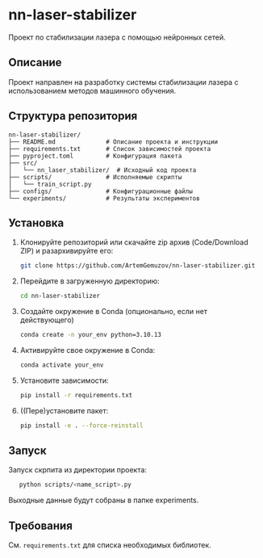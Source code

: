# nn-laser-stabilizer
Проект по стабилизации лазера с помощью нейронных сетей.

## Описание
Проект направлен на разработку системы стабилизации лазера с использованием методов машинного обучения.

## Структура репозитория
```text
nn-laser-stabilizer/
├── README.md              # Описание проекта и инструкции
├── requirements.txt       # Список зависимостей проекта
├── pyproject.toml         # Конфигурация пакета
├── src/
│   └── nn_laser_stabilizer/  # Исходный код проекта
├── scripts/               # Исполняемые скрипты
│   └── train_script.py
├── configs/               # Конфигурационные файлы
└── experiments/           # Результаты экспериментов
```

## Установка
1. Клонируйте репозиторий или скачайте zip архив (Code/Download ZIP) и разархивируйте его:
   ```bash
   git clone https://github.com/ArtemGemuzov/nn-laser-stabilizer.git
   ```
1. Перейдите в загруженную директорию:
   ```bash
   cd nn-laser-stabilizer
   ```
1. Создайте окружение в Conda (опционально, если нет действующего)
   ```bash
   conda create -n your_env python=3.10.13
   ```
1. Активируйте свое окружение в Conda:
   ```bash
   conda activate your_env
   ```
1. Установите зависимости:
   ```bash
   pip install -r requirements.txt
   ```
1. ((Пере)установите пакет:
   ```bash
   pip install -e . --force-reinstall
   ```
## Запуск
Запуск скрпита из директории проекта:
```bash
   python scripts/<name_script>.py
```
Выходные данные будут собраны в папке experiments.

## Требования
См. `requirements.txt` для списка необходимых библиотек.